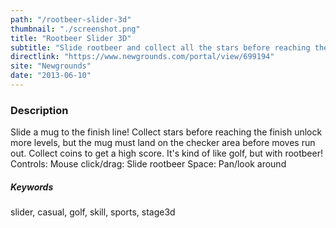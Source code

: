 ```yaml
---
path: "/rootbeer-slider-3d"
thumbnail: "./screenshot.png"
title: "Rootbeer Slider 3D"
subtitle: "Slide rootbeer and collect all the stars before reaching the finish line!"
directlink: "https://www.newgrounds.com/portal/view/699194"
site: "Newgrounds"
date: "2013-06-10"
---
```


### Description

Slide a mug to the finish line! Collect stars before reaching the finish unlock more levels, but the mug must land on the checker area before moves run out. Collect coins to get a high score. It's kind of like golf, but with rootbeer!  
Controls: Mouse click/drag: Slide rootbeer Space: Pan/look around

##### Keywords

slider, casual, golf, skill, sports, stage3d
